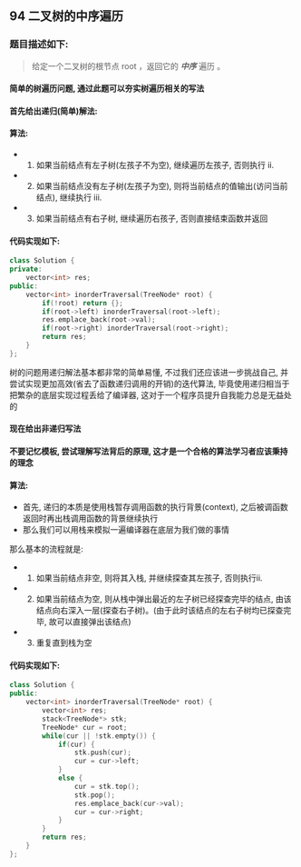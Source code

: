 ## 94 二叉树的中序遍历

### 题目描述如下:

> 给定一个二叉树的根节点 root ，返回它的 ***中序*** 遍历 。

#### 简单的树遍历问题, 通过此题可以夯实树遍历相关的写法

#### 首先给出递归(简单)解法:

#### 算法:

- 1. 如果当前结点有左子树(左孩子不为空), 继续遍历左孩子, 否则执行 ii.
- 2. 如果当前结点没有左子树(左孩子为空), 则将当前结点的值输出(访问当前结点), 继续执行 iii.
- 3. 如果当前结点有右子树, 继续遍历右孩子, 否则直接结束函数并返回

#### 代码实现如下:

```C++
class Solution {
private:
    vector<int> res;
public:
    vector<int> inorderTraversal(TreeNode* root) {
        if(!root) return {};
        if(root->left) inorderTraversal(root->left);
        res.emplace_back(root->val);
        if(root->right) inorderTraversal(root->right);
        return res;
    }
};
```

树的问题用递归解法基本都非常的简单易懂, 不过我们还应该进一步挑战自己, 并尝试实现更加高效(省去了函数递归调用的开销)的迭代算法, 毕竟使用递归相当于把繁杂的底层实现过程丢给了编译器, 这对于一个程序员提升自我能力总是无益处的

#### 现在给出非递归写法

#### 不要记忆模板, 尝试理解写法背后的原理, 这才是一个合格的算法学习者应该秉持的理念

#### 算法:

- 首先, 递归的本质是使用栈暂存调用函数的执行背景(context), 之后被调函数返回时再出栈调用函数的背景继续执行
- 那么我们可以用栈来模拟一遍编译器在底层为我们做的事情

那么基本的流程就是:
- 1. 如果当前结点非空, 则将其入栈, 并继续探查其左孩子, 否则执行ii. 
- 2. 如果当前结点为空, 则从栈中弹出最近的左子树已经探查完毕的结点, 由该结点向右深入一层(探查右子树)。(由于此时该结点的左右子树均已探查完毕, 故可以直接弹出该结点)
- 3. 重复直到栈为空

#### 代码实现如下:

```C++
class Solution {
public:
    vector<int> inorderTraversal(TreeNode* root) {
        vector<int> res;
        stack<TreeNode*> stk;
        TreeNode* cur = root;
        while(cur || !stk.empty()) {
            if(cur) {
                stk.push(cur);
                cur = cur->left;
            }
            else {
                cur = stk.top();
                stk.pop();
                res.emplace_back(cur->val);
                cur = cur->right;
            }
        }
        return res;
    }
};
```